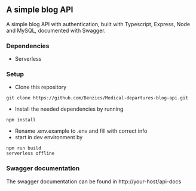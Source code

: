 ## A simple blog API
A simple blog API with authentication, built with Typescript, Express, Node and MySQL, documented with Swagger.

### Dependencies
- Serverless

### Setup
- Clone this repository
``` 
git clone https://github.com/Benzics/Medical-departures-blog-api.git
```
- Install the needed dependencies by running
```
npm install
```

- Rename .env.example to .env and fill with correct info
- start in dev environment by 
```
npm run build
serverless offline
```

### Swagger documentation
The swagger documentation can be found in http://your-host/api-docs